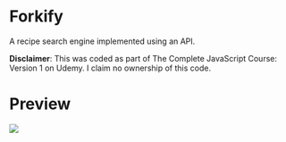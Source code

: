 # Forkify
A recipe search engine implemented using an API.

**Disclaimer**: This was coded as part of The Complete JavaScript Course: Version 1 on Udemy. I claim no ownership of this code.

# Preview
![](/previews/preview.png)
